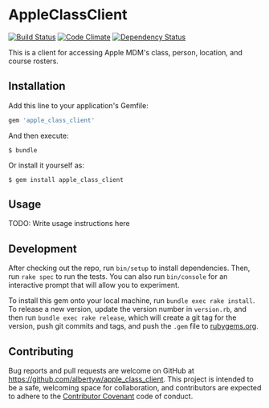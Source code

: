 # AppleClassClient

[![Build Status](https://drone.albertyw.com/api/badges/albertyw/apple_class_client/status.svg)](https://drone.albertyw.com/albertyw/apple_class_client)
[![Code Climate](https://codeclimate.com/github/albertyw/apple_class_client/badges/gpa.svg)](https://codeclimate.com/github/albertyw/apple_class_client)
[![Dependency Status](https://img.shields.io/librariesio/release/rubygems/apple_class_client.svg)](https://libraries.io/rubygems/apple_class_client)

This is a client for accessing Apple MDM's class, person, location, and course rosters.

## Installation

Add this line to your application's Gemfile:

```ruby
gem 'apple_class_client'
```

And then execute:

    $ bundle

Or install it yourself as:

    $ gem install apple_class_client

## Usage

TODO: Write usage instructions here

## Development

After checking out the repo, run `bin/setup` to install dependencies. Then, run `rake spec` to run the tests. You can also run `bin/console` for an interactive prompt that will allow you to experiment.

To install this gem onto your local machine, run `bundle exec rake install`. To release a new version, update the version number in `version.rb`, and then run `bundle exec rake release`, which will create a git tag for the version, push git commits and tags, and push the `.gem` file to [rubygems.org](https://rubygems.org).

## Contributing

Bug reports and pull requests are welcome on GitHub at https://github.com/albertyw/apple_class_client. This project is intended to be a safe, welcoming space for collaboration, and contributors are expected to adhere to the [Contributor Covenant](http://contributor-covenant.org) code of conduct.
